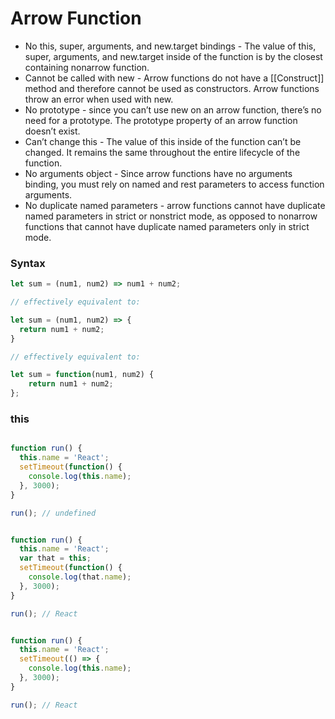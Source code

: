 # Arrow Function

* No this, super, arguments, and new.target bindings - The value of this, super, arguments, and new.target inside of the function is by the closest containing nonarrow function.
* Cannot be called with new - Arrow functions do not have a [[Construct]] method and therefore cannot be used as constructors. Arrow functions throw an error when used with new.
* No prototype - since you can’t use new on an arrow function, there’s no need for a prototype. The prototype property of an arrow function doesn’t exist.
* Can’t change this - The value of this inside of the function can’t be changed. It remains the same throughout the entire lifecycle of the function.
* No arguments object - Since arrow functions have no arguments binding, you must rely on named and rest parameters to access function arguments.
* No duplicate named parameters - arrow functions cannot have duplicate named parameters in strict or nonstrict mode, as opposed to nonarrow functions that cannot have duplicate named parameters only in strict mode.

### Syntax

```js
let sum = (num1, num2) => num1 + num2;

// effectively equivalent to:

let sum = (num1, num2) => {
  return num1 + num2;
}

// effectively equivalent to:

let sum = function(num1, num2) {
    return num1 + num2;
};
```

### this

```js

function run() {
  this.name = 'React';
  setTimeout(function() {
    console.log(this.name);
  }, 3000);
}

run(); // undefined

```

```js

function run() {
  this.name = 'React';
  var that = this;
  setTimeout(function() {
    console.log(that.name);
  }, 3000);
}

run(); // React

```

```js

function run() {
  this.name = 'React';
  setTimeout(() => {
    console.log(this.name);
  }, 3000);
}

run(); // React

```